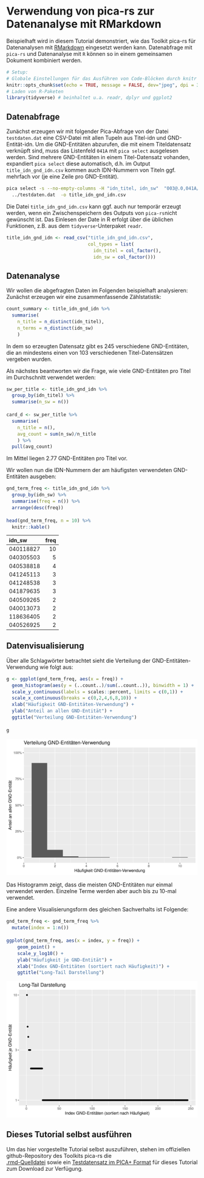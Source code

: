 # Verwendung von pica-rs zur Datenanalyse mit RMarkdown

Beispielhaft wird in diesem Tutorial demonstriert, wie das Toolkit
pica-rs für Datenanalysen mit
[RMarkdown](https://rmarkdown.rstudio.com/) eingesetzt werden kann.
Datenabfrage mit `pica-rs` und Datenanalyse mit `R` können so in einem
gemeinsamen Dokument kombiniert werden.

``` r
# Setup: 
# Globale Einstellungen für das Ausführen von Code-Blöcken durch knitr
knitr::opts_chunk$set(echo = TRUE, message = FALSE, dev="jpeg", dpi = 300, fig.path = "plots/")
# Laden von R-Paketen
library(tidyverse) # beinhaltet u.a. readr, dplyr und ggplot2
```

## Datenabfrage

Zunächst erzeugen wir mit folgender Pica-Abfrage von der Datei
`testdaten.dat` eine CSV-Datei mit allen Tupeln aus Titel-idn und
GND-Entität-idn. Um die GND-Entitäten abzurufen, die mit einem
Titeldatensatz verknüpft sind, muss das Listenfeld `041A` mit
`pica select` ausgelesen werden. Sind mehrere GND-Entitäten in einem
Titel-Datensatz vohanden, expandiert `pica select` diese automatisch,
d.h. im Output `title_idn_gnd_idn.csv` kommen auch IDN-Nummern von
Titeln ggf. mehrfach vor (je eine Zeile pro GND-Entität).

``` bash
pica select -s --no-empty-columns -H "idn_titel, idn_sw"  "003@.0,041A/*.9" \
  ../testdaten.dat  -o title_idn_gnd_idn.csv 
```

Die Datei `title_idn_gnd_idn.csv` kann ggf. auch nur temporär erzeugt
werden, wenn ein Zwischenspeichern des Outputs von `pica-rs`nicht
gewünscht ist. Das Einlesen der Date in R erfolgt über die üblichen
Funktionen, z.B. aus dem `tidyverse`-Unterpaket `readr`.

``` r
title_idn_gnd_idn <- read_csv("title_idn_gnd_idn.csv", 
                              col_types = list(
                                idn_titel = col_factor(),
                                idn_sw = col_factor()))
```

## Datenanalyse

Wir wollen die abgefragten Daten im Folgenden beispielhaft analysieren:
Zunächst erzeugen wir eine zusammenfassende Zählstatistik:

``` r
count_summary <- title_idn_gnd_idn %>% 
  summarise(
    n_title = n_distinct(idn_titel), 
    n_terms = n_distinct(idn_sw)
    )
```

In dem so erzeugten Datensatz gibt es 245 verschiedene GND-Entitäten,
die an mindestens einen von 103 verschiedenen Titel-Datensätzen vergeben
wurden.

Als nächstes beantworten wir die Frage, wie viele GND-Entitäten pro
Titel im Durchschnitt verwendet werden:

``` r
sw_per_title <- title_idn_gnd_idn %>% 
  group_by(idn_titel) %>% 
  summarise(n_sw = n())

card_d <- sw_per_title %>% 
  summarise(
    n_title = n(), 
    avg_count = sum(n_sw)/n_title
    ) %>% 
  pull(avg_count)
```

Im Mittel liegen 2.77 GND-Entitäten pro Titel vor.

Wir wollen nun die IDN-Nummern der am häufigsten verwendeten
GND-Entitäten ausgeben:

``` r
gnd_term_freq <- title_idn_gnd_idn %>% 
  group_by(idn_sw) %>% 
  summarise(freq = n()) %>% 
  arrange(desc(freq))

head(gnd_term_freq, n = 10) %>% 
  knitr::kable()
```

| idn_sw    | freq |
|:----------|-----:|
| 040118827 |   10 |
| 040305503 |    5 |
| 040538818 |    4 |
| 041245113 |    3 |
| 041248538 |    3 |
| 041879635 |    3 |
| 040509265 |    2 |
| 040013073 |    2 |
| 118636405 |    2 |
| 040526925 |    2 |

## Datenvisualisierung

Über alle Schlagwörter betrachtet sieht die Verteilung der
GND-Entitäten-Verwendung wie folgt aus:

``` r
g <- ggplot(gnd_term_freq, aes(x = freq)) + 
  geom_histogram(aes(y = (..count..)/sum(..count..)), binwidth = 1) + 
  scale_y_continuous(labels = scales::percent, limits = c(0,1)) + 
  scale_x_continuous(breaks = c(0,2,4,6,8,10)) + 
  xlab("Häufigkeit GND-Entitäten-Verwendung") + 
  ylab("Anteil an allen GND-Entität") + 
  ggtitle("Verteilung GND-Entitäten-Verwendung")

g
```

![](plots/term_dist-1.jpeg)

Das Histogramm zeigt, dass die meisten GND-Entitäten nur einmal
verwendet werden. Einzelne Terme werden aber auch bis zu 10-mal
verwendet.

Eine andere Visualisierungsform des gleichen Sachverhalts ist Folgende:

``` r
gnd_term_freq <- gnd_term_freq %>%
  mutate(index = 1:n())

ggplot(gnd_term_freq, aes(x = index, y = freq)) +
    geom_point() +
    scale_y_log10() +
    ylab("Häufigkeit je GND-Entität") +
    xlab("Index GND-Entitäten (sortiert nach Häufigkeit)") + 
    ggtitle("Long-Tail Darstellung")
```

![](plots/plot_freq_-1.jpeg)

## Dieses Tutorial selbst ausführen

Um das hier vorgestellte Tutorial selbst auszuführen, stehen im
offiziellen github-Repository des Toolkits pica-rs die  
[.rmd-Quelldatei](https://github.com/deutsche-nationalbibliothek/pica-rs/blob/main/docs/book/src/de/rmarkdown/rmarkdown.rmd)
sowie ein [Testdatensatz im PICA+
Format](https://github.com/deutsche-nationalbibliothek/pica-rs/blob/main/docs/book/src/de/testdaten.dat)
für dieses Tutorial zum Download zur Verfügung.
